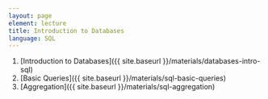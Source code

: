 ```yaml
---
layout: page
element: lecture
title: Introduction to Databases
language: SQL
---
```


1. [Introduction to Databases]({{ site.baseurl }}/materials/databases-intro-sql)
2. [Basic Queries]({{ site.baseurl }}/materials/sql-basic-queries)
3. [Aggregation]({{ site.baseurl }}/materials/sql-aggregation)
